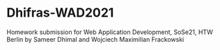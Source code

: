 # Dhifras-WAD2021
Homework submission for Web Application Development, SoSe21, HTW Berlin
by Sameer Dhimal and Wojciech Maximilian Frackowski
